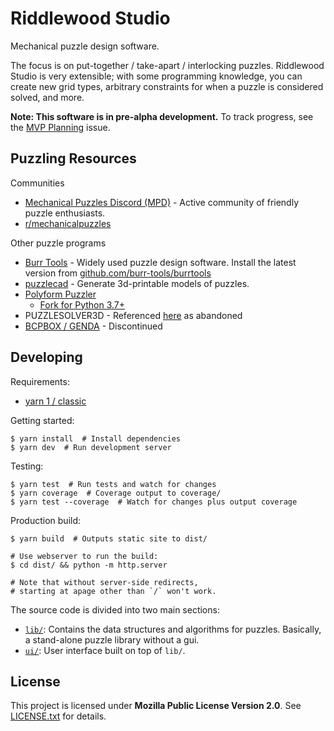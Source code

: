 # Riddlewood Studio

Mechanical puzzle design software.

The focus is on put-together / take-apart / interlocking puzzles. Riddlewood Studio is very extensible; with some programming knowledge, you can create new grid types, arbitrary constraints for when a puzzle is considered solved, and more.

**Note: This software is in pre-alpha development.** To track progress, see the [MVP Planning](https://github.com/mbrown1413/Riddlewood-Studio/issues/1) issue.


## Puzzling Resources

Communities
* [Mechanical Puzzles Discord (MPD)](https://discord.gg/waaZ2K9M) - Active community of friendly puzzle enthusiasts.
* [r/mechanicalpuzzles](https://www.reddit.com/r/mechanicalpuzzles/)

Other puzzle programs
* [Burr Tools](https://burrtools.sourceforge.net/) - Widely used puzzle design software. Install the latest version from [github.com/burr-tools/burrtools](https://github.com/burr-tools/burr-tools)
* [puzzlecad](https://github.com/aaron-siegel/puzzlecad) - Generate 3d-printable models of puzzles.
* [Polyform Puzzler](https://puzzler.sourceforge.net/)
  * [Fork for Python 3.7+](https://github.com/johnrudge/puzzler)
* PUZZLESOLVER3D - Referenced [here](https://burrtools.sourceforge.net/gui-doc/Prologue.html) as abandoned
* [BCPBOX / GENDA](https://billcutlerpuzzles.com/stock/program.html) - Discontinued


## Developing

Requirements:
  * [yarn 1 / classic](https://classic.yarnpkg.com/en/docs/install)

Getting started:

    $ yarn install  # Install dependencies
    $ yarn dev  # Run development server

Testing:

    $ yarn test  # Run tests and watch for changes
    $ yarn coverage  # Coverage output to coverage/
    $ yarn test --coverage  # Watch for changes plus output coverage

Production build:

    $ yarn build  # Outputs static site to dist/

    # Use webserver to run the build:
    $ cd dist/ && python -m http.server
    
    # Note that without server-side redirects,
    # starting at apage other than `/` won't work.

The source code is divided into two main sections:
  * [`lib/`](lib/): Contains the data structures and algorithms for puzzles. Basically, a stand-alone puzzle library without a gui.
  * [`ui/`](ui/): User interface built on top of `lib/`.


## License

This project is licensed under **Mozilla Public License Version 2.0**. See
[LICENSE.txt](LICENSE.txt) for details.